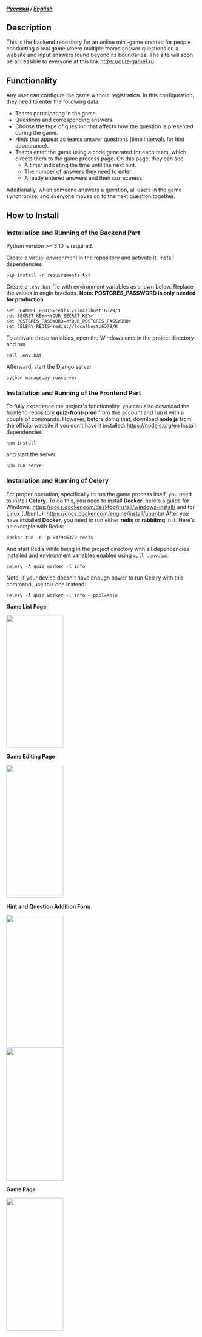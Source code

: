 ##### <a href="https://github.com/grimma2/quiz-back-prod/tree/main">Русский</a> / <a href="https://github.com/grimma2/quiz-back-prod/blob/main/README-en.md">English</a>
## Description
This is the backend repository for an online mini-game created for people conducting a real game where multiple teams answer questions on a website and input answers found beyond its boundaries. The site will soon be accessible to everyone at this link https://quiz-game1.ru

## Functionality
Any user can configure the game without registration. In this configuration, they need to enter the following data:
- Teams participating in the game.
- Questions and corresponding answers.
- Choose the type of question that affects how the question is presented during the game.
- Hints that appear as teams answer questions (time intervals for hint appearance).
- Teams enter the game using a code generated for each team, which directs them to the game process page. On this page, they can see:
  - A timer indicating the time until the next hint.
  - The number of answers they need to enter.
  - Already entered answers and their correctness.

Additionally, when someone answers a question, all users in the game synchronize, and everyone moves on to the next question together.

## How to Install
### Installation and Running of the Backend Part
Python version >= 3.10 is required.

Create a virtual environment in the repository and activate it.
Install dependencies
```
pip install -r requirements.txt
```

Create a <code>.env.bat</code> file with environment variables as shown below. Replace the values in angle brackets.
**Note: POSTGRES_PASSWORD is only needed for production**
```
set CHANNEL_REDIS=redis://localhost:6379/1
set SECRET_KEY=<YOUR_SECRET_KEY>
set POSTGRES_PASSWORD=<YOUR_POSTGRES_PASSWORD>
set CELERY_REDIS=redis://localhost:6379/0
```

To activate these variables, open the Windows cmd in the project directory and run

```
call .env.bat
```

Afterward, start the Django server

```
python manage.py runserver
```

### Installation and Running of the Frontend Part
To fully experience the project's functionality, you can also download the frontend repository **quiz-front-prod** from this account and run it with a couple of commands. However, before doing that, download **node js** from the official website if you don't have it installed: https://nodejs.org/en
Install dependencies

```
npm install
```

and start the server

```
npm run serve
```

### Installation and Running of Celery
For proper operation, specifically to run the game process itself, you need to install **Celery**. To do this, you need to install **Docker**, here's a guide for Windows:
https://docs.docker.com/desktop/install/windows-install/ and for Linux (Ubuntu): https://docs.docker.com/engine/install/ubuntu/
After you have installed **Docker**, you need to run either **redis** or **rabbitmq** in it. Here's an example with Redis:

```
docker run -d -p 6379:6379 redis
```

And start Redis while being in the project directory with all dependencies installed and environment variables enabled using <code>call .env.bat</code>

```
celery -A quiz worker -l info
```

Note: If your device doesn't have enough power to run Celery with this command, use this one instead:

```
celery -A quiz worker -l info --pool=solo
```

**Game List Page**
<div><img src="https://github.com/grimma2/quiz-back-prod/assets/80467627/1c43e873-d71e-46e0-98cd-1d0008c015ee" width="150px" height="350px" /></div>

**Game Editing Page**
<div><img src="https://github.com/grimma2/quiz-back-prod/assets/80467627/d00eab14-7b99-428e-ac9d-6c66e6396108" width="150px" height="350px" /></div>

**Hint and Question Addition Form**
<div><img src="https://github.com/grimma2/quiz-back-prod/assets/80467627/7af6d7cc-db93-4047-a22d-1b01db95c4e5" width="150px" height="350px" /></div>
<div><img src="https://github.com/grimma2/quiz-back-prod/assets/80467627/ae31c481-0743-4e15-8e16-2292ed1616a0" width="150px" height="350px" /></div>

**Game Page**
<div><img src="https://github.com/grimma2/quiz-back-prod/assets/80467627/62e3367c-1570-4a02-9a44-82a028794ab6" width="150px" height="350px" /></div>
